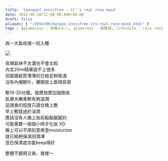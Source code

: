 ```yaml
---
title: '[masque] innisfree - it''s real rose mask'
date: 2014-06-28T22:00:00.000+08:00
draft: false
aliases: [ "/2014/06/masque-innisfree-its-real-rose-mask.html" ]
tags : [glamorous - 保養おたく, glamorous - 面膜魂, lifestyle - rosy rosy]
---
```


與一大紮玫瑰一同入睡  

![](/images/innisfreerose.jpg)

玫瑰氣味不太濃也不會太假  
內含20ml精華說不上很多  
但面膜紙質薄薄的已經足夠吸滿  
沒有內襯膠片，攤開放上面很容易  
  
敷10-20分鐘，按摩按摩加強吸收  
肌膚水嫩柔軟有夠滋潤  
這潤身的程度只適合晚上敷  
早上敷就過於油潤  
應該沒有人像上妝前黏黏膩膩的  
可能需要一兩個小時才化妝 XD  
晚上可以不用刻意再塗moisturizer  
就已經夠保濕同潤澤  
翌日保濕度亦能keep得好  
  
整體不錯用又香，推推～
